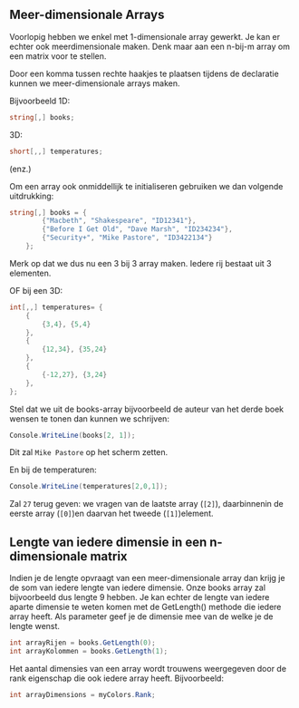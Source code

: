 ## Meer-dimensionale Arrays
Voorlopig hebben we enkel met 1-dimensionale array gewerkt. Je kan er echter ook meerdimensionale maken. Denk maar aan een n-bij-m array om een matrix voor te stellen.

Door een komma tussen rechte haakjes te plaatsen tijdens de declaratie kunnen we meer-dimensionale arrays maken. 

Bijvoorbeeld 1D:

```csharp
string[,] books;
```

3D:
```csharp
short[,,] temperatures;
```
(enz.)

Om een array ook onmiddellijk te initialiseren gebruiken we dan volgende uitdrukking:

```csharp
string[,] books = {
        {"Macbeth", "Shakespeare", "ID12341"},
        {"Before I Get Old", "Dave Marsh", "ID234234"},
        {"Security+", "Mike Pastore", "ID3422134"}
    };
```

Merk op dat we dus nu een 3 bij 3 array maken. Iedere rij bestaat uit 3 elementen.

OF bij een 3D:
```csharp
int[,,] temperatures= {
    {
        {3,4}, {5,4}
    },
    {
        {12,34}, {35,24}
    },
    {
        {-12,27}, {3,24}
    },
};
```

Stel dat we uit de books-array bijvoorbeeld de auteur van het derde boek wensen te tonen dan kunnen we schrijven:

```csharp
Console.WriteLine(books[2, 1]);
```

Dit zal ``Mike Pastore`` op het scherm zetten.

En bij de temperaturen:
```csharp
Console.WriteLine(temperatures[2,0,1]);
```
Zal ``27`` terug geven: we vragen van de laatste array (``[2]``), daarbinnenin de eerste array (``[0]``)en daarvan het tweede (``[1]``)element.

## Lengte van iedere dimensie in een n-dimensionale matrix

Indien je de lengte opvraagt van een meer-dimensionale array dan krijg je de som van iedere lengte van iedere dimensie. Onze books array zal bijvoorbeeld dus lengte 9 hebben. Je kan echter de lengte van iedere aparte dimensie te weten komen met de GetLength() methode die iedere array heeft. Als parameter geef je de dimensie mee van de welke je de lengte wenst.

```csharp
int arrayRijen = books.GetLength(0);
int arrayKolommen = books.GetLength(1);
```
Het aantal dimensies van een array wordt trouwens weergegeven door de rank eigenschap die ook iedere array heeft. Bijvoorbeeld:

```csharp
int arrayDimensions = myColors.Rank;
```